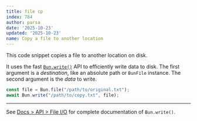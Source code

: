 ```yaml
---
title: file cp
index: 784
author: parsa
date: '2025-10-23'
updated: '2025-10-23'
name: Copy a file to another location
---
```


This code snippet copies a file to another location on disk.

It uses the fast [`Bun.write()`](https://bun.sh/docs/api/file-io#writing-files-bun-write) API to efficiently write data to disk. The first argument is a _destination_, like an absolute path or `BunFile` instance. The second argument is the _data_ to write.

```ts
const file = Bun.file("/path/to/original.txt");
await Bun.write("/path/to/copy.txt", file);
```

---

See [Docs > API > File I/O](https://bun.sh/docs/api/file-io#writing-files-bun-write) for complete documentation of `Bun.write()`.
